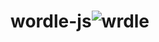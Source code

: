 # wordle-js![wrdle](https://user-images.githubusercontent.com/73291115/188600126-cf810981-90b4-4f99-8431-ac1751f351dc.png)
